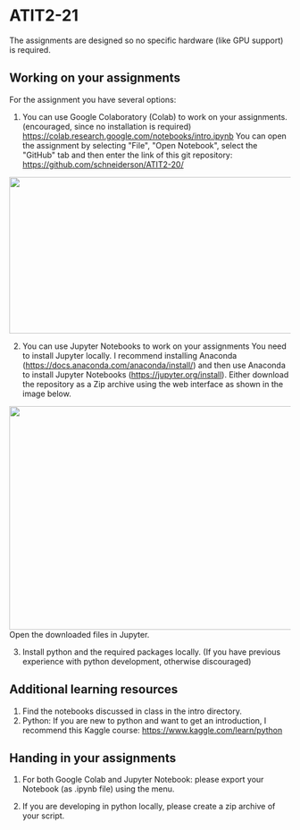 # ATIT2-21

The assignments are designed so no specific hardware (like GPU support) is required.


## Working on your assignments

For the assignment you have several options:

1) You can use Google Colaboratory (Colab) to work on your assignments. (encouraged, since no installation is required)
https://colab.research.google.com/notebooks/intro.ipynb
You can open the assignment by selecting "File", "Open Notebook", select the "GitHub" tab and then enter the link of this git repository: https://github.com/schneiderson/ATIT2-20/
<img src="https://github.com/schneiderson/ATIT2-20/raw/main/readme/open-in-colab.png" width="600" height="280">


2) You can use Jupyter Notebooks to work on your assignments
You need to install Jupyter locally. 
I recommend installing Anaconda (https://docs.anaconda.com/anaconda/install/) and then use Anaconda to install Jupyter Notebooks (https://jupyter.org/install).
Either download the repository as a Zip archive using the web interface as shown in the image below.
<img src="https://github.com/schneiderson/ATIT2-20/raw/main/readme/download-github.png" width="600" height="400">
Open the downloaded files in Jupyter.

3) Install python and the required packages locally. (If you have previous experience with python development, otherwise discouraged) 


## Additional learning resources
1) Find the notebooks discussed in class in the intro directory.
2) Python: If you are new to python and want to get an introduction, I recommend this Kaggle course: https://www.kaggle.com/learn/python



## Handing in your assignments
1) For both Google Colab and Jupyter Notebook: please export your Notebook (as .ipynb file) using the menu.

2) If you are developing in python locally, please create a zip archive of your script.

